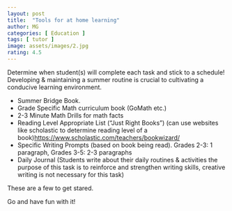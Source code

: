 ```yaml
---
layout: post
title:  "Tools for at home learning"
author: MG
categories: [ Education ]
tags: [ tutor ]
image: assets/images/2.jpg
rating: 4.5
---
```


Determine when student(s) will complete each task and stick to a schedule! Developing & maintaining a summer routine is crucial to cultivating a conducive learning environment.

- Summer Bridge Book.
- Grade Specific Math curriculum book (GoMath etc.)
- 2-3 Minute Math Drills for math facts
- Reading Level Appropriate List (“Just Right Books”) (can use websites like scholastic to determine reading level of a book)https://www.scholastic.com/teachers/bookwizard/
- Specific Writing Prompts (based on book being read). Grades 2-3: 1 paragraph, Grades 3-5: 2-3 paragraphs
- Daily Journal (Students write about their daily routines & activities the purpose of this task is to reinforce and strengthen writing skills, creative writing is not necessary for this task)

These are a few to get stared.

Go and have fun with it!
